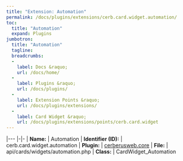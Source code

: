 ```yaml
---
title: "Extension: Automation"
permalink: /docs/plugins/extensions/cerb.card.widget.automation/
toc:
  title: "Automation"
  expand: Plugins
jumbotron:
  title: "Automation"
  tagline: 
  breadcrumbs:
  -
    label: Docs &raquo;
    url: /docs/home/
  -
    label: Plugins &raquo;
    url: /docs/plugins/
  -
    label: Extension Points &raquo;
    url: /docs/plugins/extensions/
  -
    label: Card Widget &raquo;
    url: /docs/plugins/extensions/points/cerb.card.widget
---
```


|---
|-|-
| **Name:** | Automation
| **Identifier (ID):** | cerb.card.widget.automation
| **Plugin:** | [cerberusweb.core](/docs/plugins/cerberusweb.core/)
| **File:** | api/cards/widgets/automation.php
| **Class:** | CardWidget_Automation

